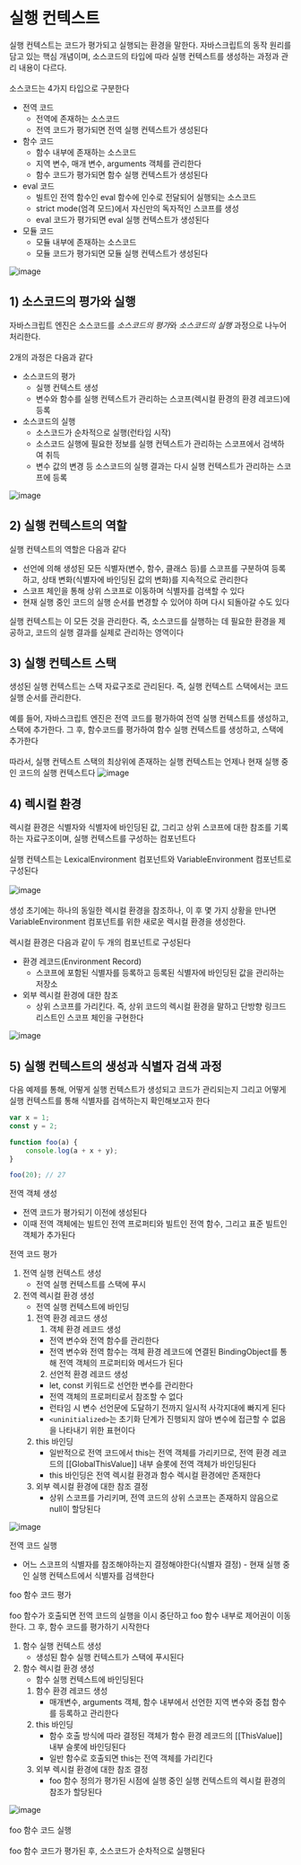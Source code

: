 # 실행 컨텍스트

실행 컨텍스트는 코드가 평가되고 실행되는 환경을 말한다. 자바스크립트의 동작 원리를 담고 있는 핵심 개념이며, 소스코드의 타입에 따라 실행 컨텍스트를 생성하는 과정과 관리 내용이 다르다.
<br>
<br>
소스코드는 4가지 타입으로 구분한다

-   전역 코드
    -   전역에 존재하는 소스코드
    -   전역 코드가 평가되면 전역 실행 컨텍스트가 생성된다
-   함수 코드
    -   함수 내부에 존재하는 소스코드
    -   지역 변수, 매개 변수, arguments 객체를 관리한다
    -   함수 코드가 평가되면 함수 실행 컨텍스트가 생성된다
-   eval 코드
    -   빌트인 전역 함수인 eval 함수에 인수로 전달되어 실행되는 소스코드
    -   strict mode(엄격 모드)에서 자신만의 독자적인 스코프를 생성
    -   eval 코드가 평가되면 eval 실행 컨텍스트가 생성된다
-   모듈 코드
    -   모듈 내부에 존재하는 소스코드
    -   모듈 코드가 평가되면 모듈 실행 컨텍스트가 생성된다

![image](https://github.com/namu56/modern-javascript-study/assets/107787137/00dcddb3-1980-46b4-8476-d49f4c67abb5)

## 1) 소스코드의 평가와 실행

자바스크립트 엔진은 소스코드를 *소스코드의 평가*와 _소스코드의 실행_ 과정으로 나누어 처리한다.
<br>
<br>
2개의 과정은 다음과 같다

-   소스코드의 평가
    -   실행 컨텍스트 생성
    -   변수와 함수를 실행 컨텍스트가 관리하는 스코프(렉시컬 환경의 환경 레코드)에 등록
-   소스코드의 실행
    -   소스코드가 순차적으로 실행(런타임 시작)
    -   소스코드 실행에 필요한 정보를 실행 컨텍스트가 관리하는 스코프에서 검색하여 취득
    -   변수 값의 변경 등 소스코드의 실행 결과는 다시 실행 컨텍스트가 관리하는 스코프에 등록

![image](https://github.com/namu56/modern-javascript-study/assets/107787137/8b9e962f-5c04-4592-be91-164dd73a6c11)

## 2) 실행 컨텍스트의 역할

실행 컨텍스트의 역할은 다음과 같다

-   선언에 의해 생성된 모든 식별자(변수, 함수, 클래스 등)를 스코프를 구분하여 등록하고, 상태 변화(식별자에 바인딩된 값의 변화)를 지속적으로 관리한다
-   스코프 체인을 통해 상위 스코프로 이동하며 식별자를 검색할 수 있다
-   현재 실행 중인 코드의 실행 순서를 변경할 수 있어야 하며 다시 되돌아갈 수도 있다

실행 컨텍스트는 이 모든 것을 관리한다. 즉, 소스코드를 실행하는 데 필요한 환경을 제공하고, 코드의 실행 결과를 실제로 관리하는 영역이다

## 3) 실행 컨텍스트 스택

생성된 실행 컨텍스트는 스택 자료구조로 관리된다. 즉, 실행 컨텍스트 스택에서는 코드 실행 순서를 관리한다.
<br><br>
예를 들어, 자바스크립트 엔진은 전역 코드를 평가하여 전역 실행 컨텍스트를 생성하고, 스택에 추가한다. 그 후, 함수코드를 평가하여 함수 실행 컨텍스트를 생성하고, 스택에 추가한다
<br><br>
따라서, 실행 컨텍스트 스택의 최상위에 존재하는 실행 컨텍스트는 언제나 현재 실행 중인 코드의 실행 컨텍스트다
![image](https://github.com/namu56/modern-javascript-study/assets/107787137/bd30eaf1-5ccd-4a39-a883-fdaec54d0799)

## 4) 렉시컬 환경

렉시컬 환경은 식별자와 식별자에 바인딩된 값, 그리고 상위 스코프에 대한 참조를 기록하는 자료구조이며, 실행 컨텍스트를 구성하는 컴포넌트다
<br><br>
실행 컨텍스트는 LexicalEnvironment 컴포넌트와 VariableEnvironment 컴포넌트로 구성된다
<br><br>
![image](https://github.com/namu56/modern-javascript-study/assets/107787137/5dd96ff9-b5ce-48a2-8e96-25f7f4e458f3)
<br><br>
생성 초기에는 하나의 동일한 렉시컬 환경을 참조하나, 이 후 몇 가지 상황을 만나면 VariableEnvironment 컴포넌트를 위한 새로운 렉시컬 환경을 생성한다.
<br><br>
렉시컬 환경은 다음과 같이 두 개의 컴포넌트로 구성된다

-   환경 레코드(Environment Record)
    -   스코프에 포함된 식별자를 등록하고 등록된 식별자에 바인딩된 값을 관리하는 저장소
-   외부 렉시컬 환경에 대한 참조
    -   상위 스코프를 가리킨다. 즉, 상위 코드의 렉시컬 환경을 말하고 단방향 링크드 리스트인 스코프 체인을 구현한다

![image](https://github.com/namu56/modern-javascript-study/assets/107787137/b82a6d8a-3c74-481b-8396-4c8347dc20ba)

## 5) 실행 컨텍스트의 생성과 식별자 검색 과정

다음 예제를 통해, 어떻게 실행 컨텍스트가 생성되고 코드가 관리되는지 그리고 어떻게 실행 컨텍스트를 통해 식별자를 검색하는지 확인해보고자 한다

```js
var x = 1;
const y = 2;

function foo(a) {
    console.log(a + x + y);
}

foo(20); // 27
```

전역 객체 생성

-   전역 코드가 평가되기 이전에 생성된다
-   이때 전역 객체에는 빌트인 전역 프로퍼티와 빌트인 전역 함수, 그리고 표준 빌트인 객체가 추가된다

전역 코드 평가

1.  전역 실행 컨텍스트 생성
    -   전역 실행 컨텍스트를 스택에 푸시
2.  전역 렉시컬 환경 생성
    -   전역 실행 컨텍스트에 바인딩
    1.  전역 환경 레코드 생성
        1.  객체 환경 레코드 생성
        -   전역 변수와 전역 함수를 관리한다
        -   전역 변수와 전역 함수는 객체 환경 레코드에 연결된 BindingObject를 통해 전역 객체의 프로퍼티와 메서드가 된다
        2.  선언적 환경 레코드 생성
        -   let, const 키워드로 선언한 변수를 관리한다
        -   전역 객체의 프로퍼티로서 참조할 수 없다
        -   런타임 시 변수 선언문에 도달하기 전까지 일시적 사각지대에 빠지게 된다
        -   `<uninitialized>`는 초기화 단계가 진행되지 않아 변수에 접근할 수 없음을 나타내기 위한 표현이다
    2.  this 바인딩
        -   일반적으로 전역 코드에서 this는 전역 객체를 가리키므로, 전역 환경 레코드의 [[GlobalThisValue]] 내부 슬롯에 전역 객체가 바인딩된다
        -   this 바인딩은 전역 렉시컬 환경과 함수 렉시컬 환경에만 존재한다
    3.  외부 렉시컬 환경에 대한 참조 결정
        -   상위 스코프를 가리키며, 전역 코드의 상위 스코프는 존재하지 않음으로 null이 할당된다

![image](https://github.com/namu56/modern-javascript-study/assets/107787137/e47bb797-c375-4b47-be73-3a4a90b5063d)

전역 코드 실행

-   어느 스코프의 식별자를 참조해야하는지 결정해야한다(식별자 결정) - 현재 실행 중인 실행 컨텍스트에서 식별자를 검색한다

foo 함수 코드 평가
<br><br>
foo 함수가 호출되면 전역 코드의 실행을 이시 중단하고 foo 함수 내부로 제어권이 이동한다. 그 후, 함수 코드를 평가하기 시작한다

1.  함수 실행 컨텍스트 생성
    -   생성된 함수 실행 컨텍스트가 스택에 푸시된다
2.  함수 렉시컬 환경 생성
    -   함수 실행 컨텍스트에 바인딩된다
    1.  함수 환경 레코드 생성
        -   매개변수, arguments 객체, 함수 내부에서 선언한 지역 변수와 중첩 함수를 등록하고 관리한다
    2.  this 바인딩
        -   함수 호출 방식에 따라 결정된 객체가 함수 환경 레코드의 [[ThisValue]] 내부 슬롯에 바인딩된다
        -   일반 함수로 호출되면 this는 전역 객체를 가리킨다
    3.  외부 렉시컬 환경에 대한 참조 결정
        -   foo 함수 정의가 평가된 시점에 실행 중인 실행 컨텍스트의 렉시컬 환경의 참조가 할당된다

![image](https://github.com/namu56/modern-javascript-study/assets/107787137/f108453b-2c16-428d-a23f-58ecaffaa7d5)
<br><br>
foo 함수 코드 실행
<br><br>
foo 함수 코드가 평가된 후, 소스코드가 순차적으로 실행된다
